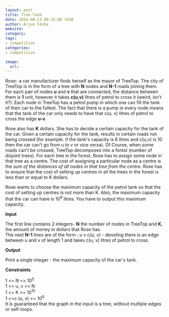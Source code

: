 ```yaml
---
layout: post
title: Tree Tank
date: 2016-08-13 00:25:00 +530
author: Arjun Sinha
website:
category:
tags:
- competitive
categories:
- competitive

image:
  url: 
---
```

Rose- a car manufacturer finds herself as the mayor of TreeTop. The city of TreeTop is in the form of a tree with **N** nodes and **N-1** roads joining them. For each pair of nodes **u** and **v** that are connected, the distance between them is **1** unit, however it takes **c(u,v)** litres of petrol to cross it (weird, isn't it?). Each node in TreeTop has a petrol pump in which one can fill the tank of their car to the fullest. The fact that there is a pump in every node means that the tank of the car only needs to have that c(u, v) litres of petrol to cross the edge **u-v**.    

Rose also has **K** dollars. She has to decide a certain capacity for the tank of the car. Given a certain capacity for the tank, results in certain roads not being crossed (for example. if the tank's capacity is 6 litres and c(u,v) is 10 then the car can't go from u to v or vice versa). Of Course, when some roads can't be crossed, TreeTop decomposes into a forest (number of disjoint trees). For each tree in the forest, Rose has to assign some node in that tree as a centre. The cost of assigning a particular node as a centre is the _sum of the distances of all nodes in that tree from the centre_. Rose has to ensure that the cost of setting up centres in all the trees in the forest is less than or equal to K dollars.

Rose wants to choose the maximum capacity of the petrol tank so that the cost of setting up centres is not more than K. Also, the maximum capacity that the car can have is 10<sup>9</sup> litres. You have to output this maximum capacity.

**Input**  

The first line contains 2 integers- **N** the number of nodes in TreeTop and **K**, the amount of money in dollars that Rose has.  
The next **N-1** lines are of the form : _u v c(u, v)_ - denoting there is an edge between u and v of length 1 and takes c(u, v) litres of petrol to cross.  

**Output**  

Print a single integer - the maximum capacity of the car's tank.  

**Constraints** 

1 <= N <= 10<sup>5</sup>  
1 <= u, v <= N  
1 <= K <= 10<sup>15</sup>  
1 <=c (u, v) <= 10<sup>9</sup>     
It is guaranteed that the graph in the input is a tree, without multiple edges or self-loops.
 